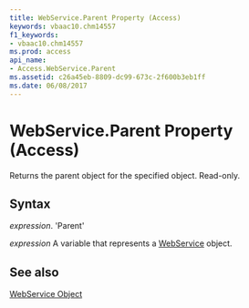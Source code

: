 ```yaml
---
title: WebService.Parent Property (Access)
keywords: vbaac10.chm14557
f1_keywords:
- vbaac10.chm14557
ms.prod: access
api_name:
- Access.WebService.Parent
ms.assetid: c26a45eb-8809-dc99-673c-2f600b3eb1ff
ms.date: 06/08/2017
---
```



# WebService.Parent Property (Access)

Returns the parent object for the specified object. Read-only.


## Syntax

 _expression_. 'Parent'

 _expression_ A variable that represents a [WebService](./Access.WebService.md) object.


## See also


[WebService Object](Access.WebService.md)

